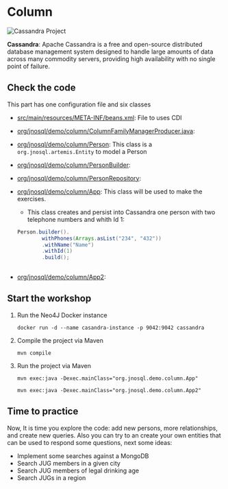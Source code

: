 # Column

![Cassandra Project](http://www.jnosql.org/img/logos/cassandra.png)

**Cassandra**: Apache Cassandra is a free and open-source distributed database management system designed to handle large amounts of data across many commodity servers, providing high availability with no single point of failure.


## Check the code

This part has one configuration file and six classes


* [src/main/resources/META-INF/beans.xml](src/main/resources/META-INF/beans.xml): File to uses CDI

* [org/jnosql/demo/column/ColumnFamilyManagerProducer.java](org/jnosql/demo/column/ColumnFamilyManagerProducer.java):

* [org/jnosql/demo/column/Person](src/main/java/org/jnosql/demo/graph/Person.java): This class is a `org.jnosql.artemis.Entity` to model a Person

* [org/jnosql/demo/column/PersonBuilder](src/main/java/org/jnosql/demo/graph/PersonBuilder.java): 

* [org/jnosql/demo/column/PersonRepository](src/main/java/org/jnosql/demo/graph/PersonRepository.java): 

* [org/jnosql/demo/column/App](src/main/java/org/jnosql/demo/graph/App.java): This class will be used to make the exercises.
	* This class creates and persist into Cassandra one person with two telephone numbers and whith Id 1:
	```java
	Person.builder().
            withPhones(Arrays.asList("234", "432"))
            .withName("Name")
            .withId(1)
            .build();
	  

* [org/jnosql/demo/column/App2](src/main/java/org/jnosql/demo/graph/App2.java): 


## Start the workshop

1. Run the Neo4J Docker instance

	```
	docker run -d --name casandra-instance -p 9042:9042 cassandra
	```
  
2. Compile the project via Maven 
	```
	mvn compile
	```
3. Run the project via Maven 
	```
	mvn exec:java -Dexec.mainClass="org.jnosql.demo.column.App"
	
	mvn exec:java -Dexec.mainClass="org.jnosql.demo.column.App2"
	```
	
## Time to practice

Now, It is time you explore the code: add new persons, more relationships, and create new queries. 
Also you can try to an create your own entities that can be used to respond some questions, next some ideas: 

* Implement some searches against a MongoDB
* Search JUG members in a given city
* Search JUG members of legal drinking age
* Search JUGs in a region
